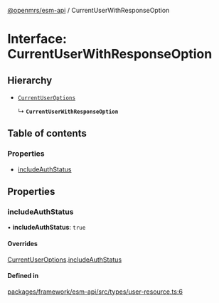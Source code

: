 [@openmrs/esm-api](../API.md) / CurrentUserWithResponseOption

# Interface: CurrentUserWithResponseOption

## Hierarchy

- [`CurrentUserOptions`](CurrentUserOptions.md)

  ↳ **`CurrentUserWithResponseOption`**

## Table of contents

### Properties

- [includeAuthStatus](CurrentUserWithResponseOption.md#includeauthstatus)

## Properties

### includeAuthStatus

• **includeAuthStatus**: ``true``

#### Overrides

[CurrentUserOptions](CurrentUserOptions.md).[includeAuthStatus](CurrentUserOptions.md#includeauthstatus)

#### Defined in

[packages/framework/esm-api/src/types/user-resource.ts:6](https://github.com/openmrs/openmrs-esm-core/blob/master/packages/framework/esm-api/src/types/user-resource.ts#L6)
